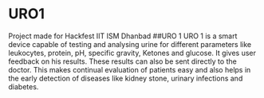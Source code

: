 # URO1
Project made for Hackfest IIT ISM Dhanbad
##URO 1
URO 1 is a smart device capable of testing and analysing urine for different parameters like leukocytes, protein, pH, specific gravity, Ketones and glucose.
It gives user feedback on his results. These results can also be sent directly to the doctor. This makes continual evaluation of patients easy and also helps in
the early detection of diseases like kidney stone, urinary infections and diabetes. 

